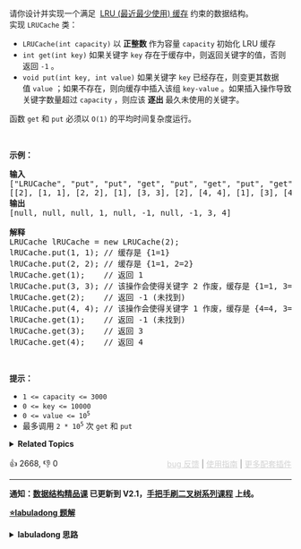 <div class="title__3Vvk">
 请你设计并实现一个满足&nbsp; 
 <a href="https://baike.baidu.com/item/LRU" target="_blank">LRU (最近最少使用) 缓存</a> 约束的数据结构。
</div>

<div class="title__3Vvk">
 实现 
 <code>LRUCache</code> 类：
</div>

<div class="original__bRMd"> 
 <div> 
  <ul> 
   <li><code>LRUCache(int capacity)</code> 以 <strong>正整数</strong> 作为容量&nbsp;<code>capacity</code> 初始化 LRU 缓存</li> 
   <li><code>int get(int key)</code> 如果关键字 <code>key</code> 存在于缓存中，则返回关键字的值，否则返回 <code>-1</code> 。</li> 
   <li><code>void put(int key, int value)</code>&nbsp;如果关键字&nbsp;<code>key</code> 已经存在，则变更其数据值&nbsp;<code>value</code> ；如果不存在，则向缓存中插入该组&nbsp;<code>key-value</code> 。如果插入操作导致关键字数量超过&nbsp;<code>capacity</code> ，则应该 <strong>逐出</strong> 最久未使用的关键字。</li> 
  </ul> 
 </div>
</div>

<p>函数 <code>get</code> 和 <code>put</code> 必须以 <code>O(1)</code> 的平均时间复杂度运行。</p>

<p>&nbsp;</p>

<p><strong>示例：</strong></p>

<pre>
<strong>输入</strong>
["LRUCache", "put", "put", "get", "put", "get", "put", "get", "get", "get"]
[[2], [1, 1], [2, 2], [1], [3, 3], [2], [4, 4], [1], [3], [4]]
<strong>输出</strong>
[null, null, null, 1, null, -1, null, -1, 3, 4]

<strong>解释</strong>
LRUCache lRUCache = new LRUCache(2);
lRUCache.put(1, 1); // 缓存是 {1=1}
lRUCache.put(2, 2); // 缓存是 {1=1, 2=2}
lRUCache.get(1);    // 返回 1
lRUCache.put(3, 3); // 该操作会使得关键字 2 作废，缓存是 {1=1, 3=3}
lRUCache.get(2);    // 返回 -1 (未找到)
lRUCache.put(4, 4); // 该操作会使得关键字 1 作废，缓存是 {4=4, 3=3}
lRUCache.get(1);    // 返回 -1 (未找到)
lRUCache.get(3);    // 返回 3
lRUCache.get(4);    // 返回 4
</pre>

<p>&nbsp;</p>

<p><strong>提示：</strong></p>

<ul> 
 <li><code>1 &lt;= capacity &lt;= 3000</code></li> 
 <li><code>0 &lt;= key &lt;= 10000</code></li> 
 <li><code>0 &lt;= value &lt;= 10<sup>5</sup></code></li> 
 <li>最多调用 <code>2 * 10<sup>5</sup></code> 次 <code>get</code> 和 <code>put</code></li> 
</ul>

<details><summary><strong>Related Topics</strong></summary>设计 | 哈希表 | 链表 | 双向链表</details><br>

<div>👍 2668, 👎 0<span style='float: right;'><span style='color: gray;'><a href='https://github.com/labuladong/fucking-algorithm/discussions/939' target='_blank' style='color: lightgray;text-decoration: underline;'>bug 反馈</a> | <a href='https://labuladong.gitee.io/article/fname.html?fname=jb插件简介' target='_blank' style='color: lightgray;text-decoration: underline;'>使用指南</a> | <a href='https://labuladong.github.io/algo/images/others/%E5%85%A8%E5%AE%B6%E6%A1%B6.jpg' target='_blank' style='color: lightgray;text-decoration: underline;'>更多配套插件</a></span></span></div>

<div id="labuladong"><hr>

**通知：[数据结构精品课](https://aep.h5.xeknow.com/s/1XJHEO) 已更新到 V2.1，[手把手刷二叉树系列课程](https://aep.xet.tech/s/3YGcq3) 上线。**



<p><strong><a href="https://labuladong.github.io/article/slug.html?slug=lru-cache" target="_blank">⭐️labuladong 题解</a></strong></p>
<details><summary><strong>labuladong 思路</strong></summary>

## 基本思路

PS：这道题在[《算法小抄》](https://item.jd.com/12759911.html) 的第 216 页。

要让 `put` 和 `get` 方法的时间复杂度为 `O(1)`，我们可以总结出 `cache` 这个数据结构必要的条件：

1、显然 `cache` 中的元素必须有时序，以区分最近使用的和久未使用的数据，当容量满了之后要删除最久未使用的那个元素腾位置。

2、我们要在 `cache` 中快速找某个 `key` 是否已存在并得到对应的 `val`；

3、每次访问 `cache` 中的某个 `key`，需要将这个元素变为最近使用的，也就是说 `cache` 要支持在任意位置快速插入和删除元素。

哈希表查找快，但是数据无固定顺序；链表有顺序之分，插入删除快，但是查找慢，所以结合二者的长处，可以形成一种新的数据结构：哈希链表 `LinkedHashMap`：

![](https://labuladong.github.io/pictures/LRU算法/4.jpg)

至于 `put` 和 `get` 的具体逻辑，可以画出这样一个流程图：

![](https://labuladong.github.io/pictures/LRU算法/put.jpg)

根据上述逻辑写代码即可。

**详细题解：[算法就像搭乐高：带你手撸 LRU 算法](https://labuladong.github.io/article/fname.html?fname=LRU算法)**

**标签：[数据结构](https://mp.weixin.qq.com/mp/appmsgalbum?__biz=MzAxODQxMDM0Mw==&action=getalbum&album_id=1318892385270808576)，[设计](https://mp.weixin.qq.com/mp/appmsgalbum?__biz=MzAxODQxMDM0Mw==&action=getalbum&album_id=2121998148662362112)**

## 解法代码

提示：🟢 标记的是我写的解法代码，🤖 标记的是 chatGPT 翻译的多语言解法代码。如有错误，可以 [点这里](https://github.com/labuladong/fucking-algorithm/issues/1113) 反馈和修正。

<div class="tab-panel"><div class="tab-nav">
<button data-tab-item="cpp" class="tab-nav-button btn " data-tab-group="default" onclick="switchTab(this)">cpp🤖</button>

<button data-tab-item="python" class="tab-nav-button btn " data-tab-group="default" onclick="switchTab(this)">python🤖</button>

<button data-tab-item="java" class="tab-nav-button btn active" data-tab-group="default" onclick="switchTab(this)">java🟢</button>

<button data-tab-item="go" class="tab-nav-button btn " data-tab-group="default" onclick="switchTab(this)">go🤖</button>

<button data-tab-item="javascript" class="tab-nav-button btn " data-tab-group="default" onclick="switchTab(this)">javascript🤖</button>
</div><div class="tab-content">
<div data-tab-item="cpp" class="tab-item " data-tab-group="default"><div class="highlight">

```cpp
// 注意：cpp 代码由 chatGPT🤖 根据我的 java 代码翻译，旨在帮助不同背景的读者理解算法逻辑。
// 本代码已经通过力扣的测试用例，应该可直接成功提交。

class LRUCache {
private:
    int cap;
    unordered_map<int, int> cache;

public:
    LRUCache(int capacity) {
        this->cap = capacity;
    }

    int get(int key) {
        if (cache.find(key) == cache.end()) {
            return -1;
        }
        // 将 key 变为最近使用
        makeRecently(key);
        return cache[key];
    }

    void put(int key, int val) {
        if (cache.find(key) != cache.end()) {
            // 修改 key 的值
            cache[key] = val;
            // 将 key 变为最近使用
            makeRecently(key);
            return;
        }

        if (cache.size() >= this->cap) {
            // 链表头部就是最久未使用的 key
            int oldestKey = cache.begin()->first;
            cache.erase(oldestKey);
        }
        // 将新的 key 添加链表尾部
        cache[key] = val;
    }

private:
    void makeRecently(int key) {
        int val = cache[key];
        // 删除 key，重新插入到队尾
        cache.erase(key);
        cache[key] = val;
    }
};
```

</div></div>

<div data-tab-item="python" class="tab-item " data-tab-group="default"><div class="highlight">

```python
# 注意：python 代码由 chatGPT🤖 根据我的 java 代码翻译，旨在帮助不同背景的读者理解算法逻辑。
# 本代码已经通过力扣的测试用例，应该可直接成功提交。

class LRUCache:
    def __init__(self, capacity: int):
        self.cap = capacity
        self.cache = collections.OrderedDict()

    def get(self, key: int) -> int:
        if key not in self.cache:
            return -1
        # 将 key 变为最近使用
        self.cache.move_to_end(key)
        return self.cache[key]

    def put(self, key: int, value: int) -> None:
        if key in self.cache:
            # 修改 key 的值
            self.cache[key] = value
            # 将 key 变为最近使用
            self.cache.move_to_end(key)
            return

        if len(self.cache) >= self.cap:
            # 链表头部就是最久未使用的 key
            self.cache.popitem(last=False)
        # 将新的 key 添加链表尾部
        self.cache[key] = value
```

</div></div>

<div data-tab-item="java" class="tab-item active" data-tab-group="default"><div class="highlight">

```java
class LRUCache {
    int cap;
    LinkedHashMap<Integer, Integer> cache = new LinkedHashMap<>();
    public LRUCache(int capacity) {
        this.cap = capacity;
    }

    public int get(int key) {
        if (!cache.containsKey(key)) {
            return -1;
        }
        // 将 key 变为最近使用
        makeRecently(key);
        return cache.get(key);
    }

    public void put(int key, int val) {
        if (cache.containsKey(key)) {
            // 修改 key 的值
            cache.put(key, val);
            // 将 key 变为最近使用
            makeRecently(key);
            return;
        }

        if (cache.size() >= this.cap) {
            // 链表头部就是最久未使用的 key
            int oldestKey = cache.keySet().iterator().next();
            cache.remove(oldestKey);
        }
        // 将新的 key 添加链表尾部
        cache.put(key, val);
    }

    private void makeRecently(int key) {
        int val = cache.get(key);
        // 删除 key，重新插入到队尾
        cache.remove(key);
        cache.put(key, val);
    }
}
```

</div></div>

<div data-tab-item="go" class="tab-item " data-tab-group="default"><div class="highlight">

```go
// 注意：go 代码由 chatGPT🤖 根据我的 java 代码翻译，旨在帮助不同背景的读者理解算法逻辑。
// 本代码已经通过力扣的测试用例，应该可直接成功提交。

type LRUCache struct {
    cap  int
    cache map[int]int
    list  *list.List
}

func Constructor(capacity int) LRUCache {
    return LRUCache{
        cap:   capacity,
        cache: make(map[int]int),
        list:  list.New(),
    }
}

func (this *LRUCache) Get(key int) int {
    if val, ok := this.cache[key]; ok {
        // 将 key 移动到链表尾部表示最近访问
        this.makeRecently(key)
        return val
    }
    return -1
}

func (this *LRUCache) Put(key int, value int) {
    if _, ok := this.cache[key]; ok {
        // 修改 key 的值，将 key 移动到链表尾部表示最近访问
        this.cache[key] = value
        this.makeRecently(key)
        return
    }

    if len(this.cache) >= this.cap {
        // 链表头部就是最久未使用的 key
        this.removeOldest()
    }
    // 将新的 key-value 添加链表尾部
    this.cache[key] = value
    this.list.PushBack(key)
}

func (this *LRUCache) makeRecently(key int) {
    // 将 key 移动到链表尾部表示最近访问
    for e := this.list.Front(); e != nil; e = e.Next() {
        if e.Value.(int) == key {
            this.list.MoveToBack(e)
            break
        }
    }
}

func (this *LRUCache) removeOldest() {
    // 删除链表头部表示最久未使用的 key
    e := this.list.Front()
    delete(this.cache, e.Value.(int))
    this.list.Remove(e)
}
```

</div></div>

<div data-tab-item="javascript" class="tab-item " data-tab-group="default"><div class="highlight">

```javascript
// 注意：javascript 代码由 chatGPT🤖 根据我的 java 代码翻译，旨在帮助不同背景的读者理解算法逻辑。
// 本代码已经通过力扣的测试用例，应该可直接成功提交。

/**
 * @param {number} capacity
 */
var LRUCache = function(capacity) {
    this.cap = capacity;
    this.cache = new Map();
};

/**
 * @param {number} key
 * @return {number}
 */
LRUCache.prototype.get = function(key) {
    if (!this.cache.has(key)) {
        return -1;
    }
    // 将 key 变为最近使用
    this.makeRecently(key);
    return this.cache.get(key);
};

/**
 * @param {number} key
 * @param {number} value
 * @return {void}
 */
LRUCache.prototype.put = function(key, value) {
    if (this.cache.has(key)) {
        // 修改 key 的值
        this.cache.set(key, value);
        // 将 key 变为最近使用
        this.makeRecently(key);
        return;
    }

    if (this.cache.size >= this.cap) {
        // 链表头部就是最久未使用的 key
        const oldestKey = this.cache.keys().next().value;
        this.cache.delete(oldestKey);
    }
    // 将新的 key 添加链表尾部
    this.cache.set(key, value);
};

/**
 * @param {number} key
 * @return {void}
 */
LRUCache.prototype.makeRecently = function(key) {
    const val = this.cache.get(key);
    // 删除 key，重新插入到队尾
    this.cache.delete(key);
    this.cache.set(key, val);
};
```

</div></div>
</div></div>

**类似题目**：
  - [剑指 Offer II 031. 最近最少使用缓存 🟠](/problems/OrIXps)

</details>
</div>






